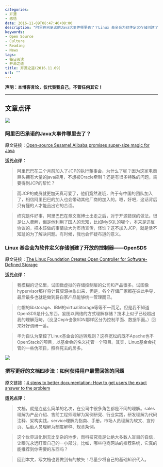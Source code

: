 ```yaml
---
categories:
- 开源
- 感悟
date: 2016-11-09T08:47:40+08:00
description: "阿里巴巴承诺的Java大事件哪里去了？Linux 基金会为软件定义存储创建了开放的控制器——OpenSDS；撰写更好的文档四步法：如何获得用户最需回答的问题"
keywords:
- Open Source
- Culture
- Reading
- News
tags:
- 每日阅读
- 开源之道
title: 开源之道(2016.11.09)
url: ""
---
```


**声明：本博客言论，仅代表我自己，不管任何其它！**

---

## 文章点评

![](https://regmedia.co.uk/2016/11/07/java_image_by_gil_c_via_shutterstock.jpg?x=648&y=348&crop=1)

### 阿里巴巴承诺的Java大事件哪里去了？

原文链接：[Open-source Sesame! Alibaba promises super-size magic for Java](http://www.theregister.co.uk/2016/11/08/alibaba_brings_weight_to_jcp_ec_elections/)

**适兕点评：**

> 阿里巴巴在三个月前加入了JCP的执行董事会，为什么了呢？因为这家电商巨头拥有大量的java应用，不想被Oracle牵制？还是有很多特殊的问题，需要得到JCP的帮忙？

> 而JCP的成员就更加天真可爱了，他们竟然说哦，终于有中国的团队加入了，相信阿里巴巴的加入也会带动其他厂商的加入的。嗯，好吧，这话背后只有懂的人才能品出它的苦涩。

> 终究是件好事，阿里巴巴在章文嵩博士出走之后，对于开源错误的做法，很是让人费解，但是他利用了国人的无知，比如MySQL的哪个，本来是违反协议的，把本该做的事情放大为市场宣传，怪谁？这不加入JCP，就是恬不知耻的为了解决问题。有时候，我也会怀疑布道的意义。

### Linux 基金会为软件定义存储创建了开放的控制器——OpenSDS

原文链接：[The Linux Foundation Creates Open Controller for Software-Defined Storage](http://www.marketwired.com/press-release/the-linux-foundation-creates-open-controller-for-software-defined-storage-2173754.htm)

**适兕点评：**

> 我模糊的记忆里，试图做虚拟的存储控制层的公司和产品很多。试图像hypervisor那样将计算资源抽象出来，但是，各个存储厂家都在彼此争夺，最后最多也就是做到将自家产品能够统一管理而已。

> 红帽的libstorage、IBM的virtualStorage等等不一而足。但是我不知道OpenSDS是什么东西。妄图以网络的方式理解存储？技术上似乎已经超出我的理解范畴。（没见Ceph也像SDN那样区分为控制平面、数据平面。）回来好好调研一番。

> 华为自认为掌控了Linux基金会的运转规则？这样宽松的既不Apache也不OpenStack的项目，以基金会的名义托管一个项目。其实，Linux基金会托管的一些伪项目，照样死去的居多。

![](https://opensource.com/sites/default/files/styles/image-full-size/public/images/life/osdc-docdish-typewriterkeys.png?itok=WMrMf9SL)

### 撰写更好的文档四步法：如何获得用户最需回答的问题

原文链接：[4 steps to better documentation: How to get users the exact answer to the problem](https://opensource.com/life/16/11/right-way-help-users-learn-your-software)

**适兕点评：**

> 文档，就是连这么简单的名次，在公司中很多角色都是不同的理解。sales理解为产品介绍、售前工程师理解为案例研究、行业实践，研发理解为代码注释、架构实践，service理解为指南、手册，市场人员理解为软文、宣传页、后勤人员理解为制度解释、规章条例。

> 这个世界进化到无比复杂的地步，而科技究竟是让绝大多数人盲目的自信，让眼光永远盯着自己的一小部分。比如，哪些电商网站的推荐系统，它真的能推荐到你需要的东西吗？

> 回到本文，写文档也要做到有的放矢！尽量少将自己的基础知识代入。

